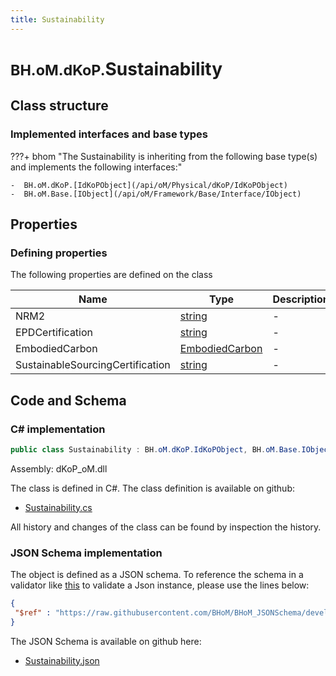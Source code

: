 ```yaml
---
title: Sustainability
---
```


# <small>BH.oM.dKoP.</small>**Sustainability**



## Class structure

### Implemented interfaces and base types

???+ bhom "The Sustainability is inheriting from the following base type(s) and implements the following interfaces:"

    -  BH.oM.dKoP.[IdKoPObject](/api/oM/Physical/dKoP/IdKoPObject)
    -  BH.oM.Base.[IObject](/api/oM/Framework/Base/Interface/IObject)


## Properties



### Defining properties

The following properties are defined on the class

| Name             | Type             | Description      | Quantity         |
|------------------|------------------|------------------|------------------|
| NRM2 | [string](https://learn.microsoft.com/en-us/dotnet/api/System.String?view=netstandard-2.0) | - | - |
| EPDCertification | [string](https://learn.microsoft.com/en-us/dotnet/api/System.String?view=netstandard-2.0) | - | - |
| EmbodiedCarbon | [EmbodiedCarbon](/api/oM/Physical/dKoP/Perfomance/EmbodiedCarbon) | - | - |
| SustainableSourcingCertification | [string](https://learn.microsoft.com/en-us/dotnet/api/System.String?view=netstandard-2.0) | - | - |


## Code and Schema

### C# implementation

``` C# title="C#"
public class Sustainability : BH.oM.dKoP.IdKoPObject, BH.oM.Base.IObject
```

Assembly: dKoP_oM.dll

The class is defined in C#. The class definition is available on github:

- [Sustainability.cs](https://github.com/BHoM/dKoP_Toolkit/blob/develop/dKoP_oM/Perfomance\Sustainability.cs)

All history and changes of the class can be found by inspection the history.
### JSON Schema implementation

The object is defined as a JSON schema. To reference the schema in a validator like [this](https://www.jsonschemavalidator.net/) to validate a Json instance, please use the lines below:

``` json title="JSON Schema"
{
 "$ref" : "https://raw.githubusercontent.com/BHoM/BHoM_JSONSchema/develop/dKoP_oM/Sustainability.json"
}
```

The JSON Schema is available on github here:

- [Sustainability.json](https://github.com/BHoM/BHoM_JSONSchema/blob/develop/dKoP_oM/Sustainability.json)
